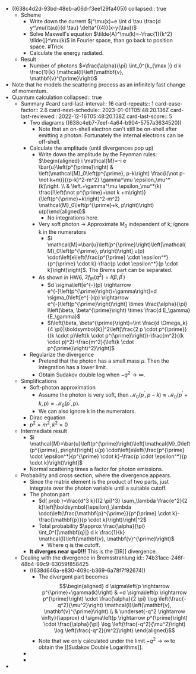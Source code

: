 - ((638c4d2d-93bd-48eb-a06d-f3ee129fa405))
  collapsed:: true
	- Scheme
		- Write down the current $j^\mu(x)=e \int d \tau \frac{d y^\mu(\tau)}{d \tau} \delta^{(4)}(x-y(\tau))$
		- Solve Maxwell's equation $\tilde{A}^\mu(k)=-\frac{1}{k^2} \tilde{j}^\mu(k)$ in Fourier space, than go back to position space. #Trick
		- Calculate the energy radiated.
	- Result
		- Number of photons $=\frac{\alpha}{\pi} \int_0^{k_{\max }} d k \frac{1}{k} \mathcal{I}\left(\mathbf{v}, \mathbf{v}^{\prime}\right)$
- Note that he models the scattering process as an infinitely fast change of momentum.
- Quantum calculation
  collapsed:: true
	- Summary #card
	  card-last-interval:: 16
	  card-repeats:: 1
	  card-ease-factor:: 2.6
	  card-next-schedule:: 2023-01-01T05:48:20.136Z
	  card-last-reviewed:: 2022-12-16T05:48:20.138Z
	  card-last-score:: 5
		- Two diagrams ((638c4eb7-7eef-4a64-b904-5757a3634520))
			- Note that an on-shell electron can't still be on-shell after emitting a photon. Fortunately the internal electrons can be off-shell.
		- Calculate the amplitude (until divergences pop up)
			- Write down the amplitude by the Feynman rules: $\begin{aligned} i \mathcal{M}=-i e \bar{u}\left(p^{\prime}\right) & \left(\mathcal{M}_0\left(p^{\prime}, p-k\right) \frac{i(\not p-\not k+m)}{(p-k)^2-m^2} \gamma^\mu \epsilon_\mu^*(k)\right. \\ & \left.+\gamma^\mu \epsilon_\mu^*(k) \frac{i\left(\not p^{\prime}+\not k +m\right)}{\left(p^{\prime}+k\right)^2-m^2} \mathcal{M}_0\left(p^{\prime}+k, p\right)\right) u(p)\end{aligned}$
				- No integrations here.
			- Very soft photon -> Approximate $M_0$ independent of k; ignore k in the numerators
				- $i \mathcal{M}=\bar{u}\left(p^{\prime}\right)\left[\mathcal{M}_0\left(p^{\prime}, p\right)\right] u(p) \cdot\left[e\left(\frac{p^{\prime} \cdot \epsilon^*}{p^{\prime} \cdot k}-\frac{p \cdot \epsilon^*}{p \cdot k}\right)\right]$.
				   The Brems part can be separated.
			- As shown in HW6, $2 f_{\mathrm{IR}}\left(q^2\right)=I\left(\beta, \beta^{\prime}\right)$
				- $d \sigma\left[e^{-}(p) \rightarrow e^{-}\left(p^{\prime}\right)+\gamma\right]=d \sigma_0\left[e^{-}(p) \rightarrow e^{-}\left(p^{\prime}\right)\right] \times \frac{\alpha}{\pi} I\left(\beta, \beta^{\prime}\right) \times \frac{d E_\gamma}{E_\gamma}$
				- $I\left(\beta, \beta^{\prime}\right)=\int \frac{d \Omega_k}{4 \pi}|\boldsymbol{k}|^2\left[\frac{2 p \cdot p^{\prime}}{(k \cdot p)\left(k \cdot p^{\prime}\right)}-\frac{m^2}{(k \cdot p)^2}-\frac{m^2}{\left(k \cdot p^{\prime}\right)^2}\right]$
		- Regularize the divergence
			- Pretend that the photon has a small mass $\mu$. Then the integration has a lower limit.
			- Obtain Sudakov double log when $-q^2 \to \infty$.
	- Simplifications
		- Soft-photon approximation
			- Assume the photon is very soft, then $\mathcal{M}_0\left(p^{\prime}, p-k\right) \approx \mathcal{M}_0\left(p^{\prime}+k, p\right) \approx \mathcal{M}_0\left(p^{\prime}, p\right)$.
			- We can also ignore k in the numerators.
		- Dirac equation
		- $p^2=m^2, k^2=0$
	- Intermediate result
		- $i \mathcal{M}=\bar{u}\left(p^{\prime}\right)\left[\mathcal{M}_0\left(p^{\prime}, p\right)\right] u(p) \cdot\left[e\left(\frac{p^{\prime} \cdot \epsilon^*}{p^{\prime} \cdot k}-\frac{p \cdot \epsilon^*}{p \cdot k}\right)\right]$
		- Normal scattering times a factor for photon emissions.
	- Probability and cross section, where the divergence appears.
		- Since the matrix element is the product of two parts, just integrate over the photon variable until a suitable cutoff.
		- The photon part
			- $d( prob )=\frac{d^3 k}{(2 \pi)^3} \sum_\lambda \frac{e^2}{2 k}\left|\boldsymbol{\epsilon}_\lambda \cdot\left(\frac{\mathbf{p}^{\prime}}{p^{\prime} \cdot k}-\frac{\mathbf{p}}{p \cdot k}\right)\right|^2$
			- Total probability $\approx \frac{\alpha}{\pi} \int_0^{|\mathbf{q}|} d k \frac{1}{k} \mathcal{I}\left(\mathbf{v}, \mathbf{v}^{\prime}\right)$
				- Where q is the cutoff.
		- **It diverges near q=0!!!** This is the [[IR]] divergence.
	- Dealing with the divergence in Bremsstrahlung
	  id:: 74b31acc-246f-48b4-99c9-63059f858425
		- ((638d646a-e830-409c-b369-6a78f7f92674))
			- The divergent part becomes
			  $$\begin{aligned}
			  d \sigma\left(p \rightarrow p^{\prime}+\gamma(k)\right) & =d \sigma\left(p \rightarrow p^{\prime}\right) \cdot \frac{\alpha}{2 \pi} \log \left(\frac{-q^2}{\mu^2}\right) \mathcal{I}\left(\mathbf{v}, \mathbf{v}^{\prime}\right) \\
			  &  \underset{-q^2 \rightarrow \infty}{\approx} d \sigma\left(p \rightarrow p^{\prime}\right) \cdot \frac{\alpha}{\pi} \log \left(\frac{-q^2}{\mu^2}\right) \log \left(\frac{-q^2}{m^2}\right)
			  \end{aligned}$$
			- Note that we only calculated under the limit $-q^2 \rightarrow \infty$ to obtain the [[Sudakov Double Logarithms]].
		-
		-
-